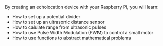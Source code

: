 By creating an echolocation device with your Raspberry Pi, you will learn:

- How to set up a potential divider
- How to set up an ultrasonic distance sensor
- How to calulate range from ultrasonic pulses
- How to use Pulse Width Modulation (PWM) to control a small motor
- How to use functions to abstract mathematical problems
